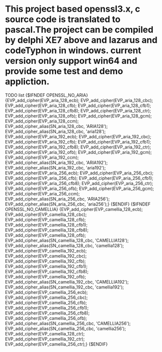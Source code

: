# This project based openssl3.x, c source code is translated to pascal.The project can be compiled by delphi XE7 above and lazarus and codeTyphon in windows. current version only support win64 and provide some test and demo appliction. 
TODO list
{$IFNDEF OPENSSL_NO_ARIA}
    {EVP_add_cipher(EVP_aria_128_ecb);
    EVP_add_cipher(EVP_aria_128_cbc);
    EVP_add_cipher(EVP_aria_128_cfb);
    EVP_add_cipher(EVP_aria_128_cfb1);
    EVP_add_cipher(EVP_aria_128_cfb8);
    EVP_add_cipher(EVP_aria_128_ctr);
    EVP_add_cipher(EVP_aria_128_ofb);
    EVP_add_cipher(EVP_aria_128_gcm);
    EVP_add_cipher(EVP_aria_128_ccm);
    EVP_add_cipher_alias(SN_aria_128_cbc, 'ARIA128');
    EVP_add_cipher_alias(SN_aria_128_cbc, 'aria128');
    EVP_add_cipher(EVP_aria_192_ecb);
    EVP_add_cipher(EVP_aria_192_cbc);
    EVP_add_cipher(EVP_aria_192_cfb);
    EVP_add_cipher(EVP_aria_192_cfb1);
    EVP_add_cipher(EVP_aria_192_cfb8);
    EVP_add_cipher(EVP_aria_192_ctr);
    EVP_add_cipher(EVP_aria_192_ofb);
    EVP_add_cipher(EVP_aria_192_gcm);
    EVP_add_cipher(EVP_aria_192_ccm);
    EVP_add_cipher_alias(SN_aria_192_cbc, 'ARIA192');
    EVP_add_cipher_alias(SN_aria_192_cbc, 'aria192');
    EVP_add_cipher(EVP_aria_256_ecb);
    EVP_add_cipher(EVP_aria_256_cbc);
    EVP_add_cipher(EVP_aria_256_cfb);
    EVP_add_cipher(EVP_aria_256_cfb1);
    EVP_add_cipher(EVP_aria_256_cfb8);
    EVP_add_cipher(EVP_aria_256_ctr);
    EVP_add_cipher(EVP_aria_256_ofb);
    EVP_add_cipher(EVP_aria_256_gcm);
    EVP_add_cipher(EVP_aria_256_ccm);
    EVP_add_cipher_alias(SN_aria_256_cbc, 'ARIA256');
    EVP_add_cipher_alias(SN_aria_256_cbc, 'aria256');}
{$ENDIF}
{$IFNDEF OPENSSL_NO_CAMELLIA}
    {EVP_add_cipher(EVP_camellia_128_ecb);
    EVP_add_cipher(EVP_camellia_128_cbc);
    EVP_add_cipher(EVP_camellia_128_cfb);
    EVP_add_cipher(EVP_camellia_128_cfb1);
    EVP_add_cipher(EVP_camellia_128_cfb8);
    EVP_add_cipher(EVP_camellia_128_ofb);
    EVP_add_cipher_alias(SN_camellia_128_cbc, 'CAMELLIA128');
    EVP_add_cipher_alias(SN_camellia_128_cbc, 'camellia128');
    EVP_add_cipher(EVP_camellia_192_ecb);
    EVP_add_cipher(EVP_camellia_192_cbc);
    EVP_add_cipher(EVP_camellia_192_cfb);
    EVP_add_cipher(EVP_camellia_192_cfb1);
    EVP_add_cipher(EVP_camellia_192_cfb8);
    EVP_add_cipher(EVP_camellia_192_ofb);
    EVP_add_cipher_alias(SN_camellia_192_cbc, 'CAMELLIA192');
    EVP_add_cipher_alias(SN_camellia_192_cbc, 'camellia192');
    EVP_add_cipher(EVP_camellia_256_ecb);
    EVP_add_cipher(EVP_camellia_256_cbc);
    EVP_add_cipher(EVP_camellia_256_cfb);
    EVP_add_cipher(EVP_camellia_256_cfb1);
    EVP_add_cipher(EVP_camellia_256_cfb8);
    EVP_add_cipher(EVP_camellia_256_ofb);
    EVP_add_cipher_alias(SN_camellia_256_cbc, 'CAMELLIA256');
    EVP_add_cipher_alias(SN_camellia_256_cbc, 'camellia256');
    EVP_add_cipher(EVP_camellia_128_ctr);
    EVP_add_cipher(EVP_camellia_192_ctr);
    EVP_add_cipher(EVP_camellia_256_ctr);}
{$ENDIF}
